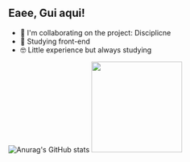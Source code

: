 ## Eaee, Gui aqui!

- 🔭 I'm collaborating on the project: Disciplicne
- 🌱 Studying front-end
- 🤓 Little experience but always studying

![Anurag's GitHub stats](https://github-readme-stats.vercel.app/api?username=GuilhermeHGouvea&show_icons=true&theme=tokyonight)
 <img height="180em" src="http://github-readme-stats.vercel.app/api/top-langs/?username=GuilhermeHGouvea&layout=compact&langs_count=16&theme=dracula"/>

